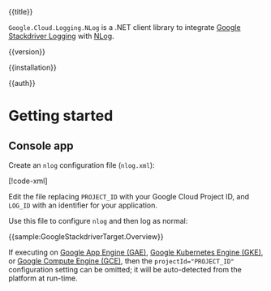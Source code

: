 {{title}}

`Google.Cloud.Logging.NLog` is a .NET client library to integrate [Google Stackdriver
Logging](https://cloud.google.com/logging/) with [NLog](http://nlog-project.org/).

{{version}}

{{installation}}

{{auth}}

# Getting started

## Console app

Create an `nlog` configuration file (`nlog.xml`):

[!code-xml[](obj/snippets/Google.Cloud.Logging.NLog.GoogleStackdriverTarget.txt#nlog_template)]

Edit the file replacing `PROJECT_ID` with your Google Cloud Project
ID, and `LOG_ID` with an identifier for your application.

Use this file to configure `nlog` and then log as normal:

{{sample:GoogleStackdriverTarget.Overview}}

If executing on [Google App Engine (GAE)](https://cloud.google.com/appengine/),
[Google Kubernetes Engine (GKE)](https://cloud.google.com/kubernetes-engine/),
or [Google Compute Engine (GCE)](https://cloud.google.com/compute/),
then the `projectId="PROJECT_ID"` configuration setting can be omitted; it will be auto-detected from the platform at run-time.
